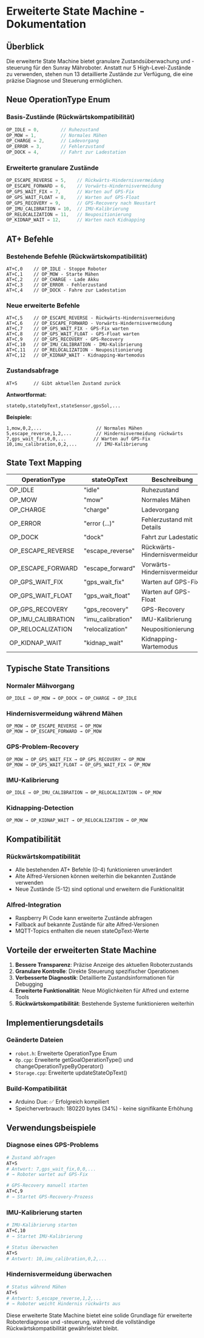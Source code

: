 # Erweiterte State Machine - Dokumentation

## Überblick

Die erweiterte State Machine bietet granulare Zustandsüberwachung und -steuerung für den Sunray Mähroboter. Anstatt nur 5 High-Level-Zustände zu verwenden, stehen nun 13 detaillierte Zustände zur Verfügung, die eine präzise Diagnose und Steuerung ermöglichen.

## Neue OperationType Enum

### Basis-Zustände (Rückwärtskompatibilität)
```cpp
OP_IDLE = 0,        // Ruhezustand
OP_MOW = 1,         // Normales Mähen
OP_CHARGE = 2,      // Ladevorgang
OP_ERROR = 3,       // Fehlerzustand
OP_DOCK = 4,        // Fahrt zur Ladestation
```

### Erweiterte granulare Zustände
```cpp
OP_ESCAPE_REVERSE = 5,    // Rückwärts-Hindernisvermeidung
OP_ESCAPE_FORWARD = 6,    // Vorwärts-Hindernisvermeidung
OP_GPS_WAIT_FIX = 7,      // Warten auf GPS-Fix
OP_GPS_WAIT_FLOAT = 8,    // Warten auf GPS-Float
OP_GPS_RECOVERY = 9,      // GPS-Recovery nach Neustart
OP_IMU_CALIBRATION = 10,  // IMU-Kalibrierung
OP_RELOCALIZATION = 11,   // Neupositionierung
OP_KIDNAP_WAIT = 12,      // Warten nach Kidnapping
```

## AT+ Befehle

### Bestehende Befehle (Rückwärtskompatibilität)
```
AT+C,0    // OP_IDLE - Stoppe Roboter
AT+C,1    // OP_MOW - Starte Mähen
AT+C,2    // OP_CHARGE - Lade Akku
AT+C,3    // OP_ERROR - Fehlerzustand
AT+C,4    // OP_DOCK - Fahre zur Ladestation
```

### Neue erweiterte Befehle
```
AT+C,5    // OP_ESCAPE_REVERSE - Rückwärts-Hindernisvermeidung
AT+C,6    // OP_ESCAPE_FORWARD - Vorwärts-Hindernisvermeidung
AT+C,7    // OP_GPS_WAIT_FIX - GPS-Fix warten
AT+C,8    // OP_GPS_WAIT_FLOAT - GPS-Float warten
AT+C,9    // OP_GPS_RECOVERY - GPS-Recovery
AT+C,10   // OP_IMU_CALIBRATION - IMU-Kalibrierung
AT+C,11   // OP_RELOCALIZATION - Neupositionierung
AT+C,12   // OP_KIDNAP_WAIT - Kidnapping-Wartemodus
```

### Zustandsabfrage
```
AT+S      // Gibt aktuellen Zustand zurück
```

**Antwortformat:**
```
stateOp,stateOpText,stateSensor,gpsSol,...
```

**Beispiele:**
```
1,mow,0,2,...                    // Normales Mähen
5,escape_reverse,1,2,...         // Hindernisvermeidung rückwärts
7,gps_wait_fix,0,0,...          // Warten auf GPS-Fix
10,imu_calibration,0,2,...       // IMU-Kalibrierung
```

## State Text Mapping

| OperationType | stateOpText | Beschreibung |
|---------------|-------------|-------------|
| OP_IDLE | "idle" | Ruhezustand |
| OP_MOW | "mow" | Normales Mähen |
| OP_CHARGE | "charge" | Ladevorgang |
| OP_ERROR | "error (...)" | Fehlerzustand mit Details |
| OP_DOCK | "dock" | Fahrt zur Ladestation |
| OP_ESCAPE_REVERSE | "escape_reverse" | Rückwärts-Hindernisvermeidung |
| OP_ESCAPE_FORWARD | "escape_forward" | Vorwärts-Hindernisvermeidung |
| OP_GPS_WAIT_FIX | "gps_wait_fix" | Warten auf GPS-Fix |
| OP_GPS_WAIT_FLOAT | "gps_wait_float" | Warten auf GPS-Float |
| OP_GPS_RECOVERY | "gps_recovery" | GPS-Recovery |
| OP_IMU_CALIBRATION | "imu_calibration" | IMU-Kalibrierung |
| OP_RELOCALIZATION | "relocalization" | Neupositionierung |
| OP_KIDNAP_WAIT | "kidnap_wait" | Kidnapping-Wartemodus |

## Typische State Transitions

### Normaler Mähvorgang
```
OP_IDLE → OP_MOW → OP_DOCK → OP_CHARGE → OP_IDLE
```

### Hindernisvermeidung während Mähen
```
OP_MOW → OP_ESCAPE_REVERSE → OP_MOW
OP_MOW → OP_ESCAPE_FORWARD → OP_MOW
```

### GPS-Problem-Recovery
```
OP_MOW → OP_GPS_WAIT_FIX → OP_GPS_RECOVERY → OP_MOW
OP_MOW → OP_GPS_WAIT_FLOAT → OP_GPS_WAIT_FIX → OP_MOW
```

### IMU-Kalibrierung
```
OP_IDLE → OP_IMU_CALIBRATION → OP_RELOCALIZATION → OP_MOW
```

### Kidnapping-Detection
```
OP_MOW → OP_KIDNAP_WAIT → OP_RELOCALIZATION → OP_MOW
```

## Kompatibilität

### Rückwärtskompatibilität
- Alle bestehenden AT+ Befehle (0-4) funktionieren unverändert
- Alte Alfred-Versionen können weiterhin die bekannten Zustände verwenden
- Neue Zustände (5-12) sind optional und erweitern die Funktionalität

### Alfred-Integration
- Raspberry Pi Code kann erweiterte Zustände abfragen
- Fallback auf bekannte Zustände für alte Alfred-Versionen
- MQTT-Topics enthalten die neuen stateOpText-Werte

## Vorteile der erweiterten State Machine

1. **Bessere Transparenz**: Präzise Anzeige des aktuellen Roboterzustands
2. **Granulare Kontrolle**: Direkte Steuerung spezifischer Operationen
3. **Verbesserte Diagnostik**: Detaillierte Zustandsinformationen für Debugging
4. **Erweiterte Funktionalität**: Neue Möglichkeiten für Alfred und externe Tools
5. **Rückwärtskompatibilität**: Bestehende Systeme funktionieren weiterhin

## Implementierungsdetails

### Geänderte Dateien
- `robot.h`: Erweiterte OperationType Enum
- `Op.cpp`: Erweiterte getGoalOperationType() und changeOperationTypeByOperator()
- `Storage.cpp`: Erweiterte updateStateOpText()

### Build-Kompatibilität
- Arduino Due: ✅ Erfolgreich kompiliert
- Speicherverbrauch: 180220 bytes (34%) - keine signifikante Erhöhung

## Verwendungsbeispiele

### Diagnose eines GPS-Problems
```bash
# Zustand abfragen
AT+S
# Antwort: 7,gps_wait_fix,0,0,...
# → Roboter wartet auf GPS-Fix

# GPS-Recovery manuell starten
AT+C,9
# → Startet GPS-Recovery-Prozess
```

### IMU-Kalibrierung starten
```bash
# IMU-Kalibrierung starten
AT+C,10
# → Startet IMU-Kalibrierung

# Status überwachen
AT+S
# Antwort: 10,imu_calibration,0,2,...
```

### Hindernisvermeidung überwachen
```bash
# Status während Mähen
AT+S
# Antwort: 5,escape_reverse,1,2,...
# → Roboter weicht Hindernis rückwärts aus
```

Diese erweiterte State Machine bietet eine solide Grundlage für erweiterte Roboterdiagnose und -steuerung, während die vollständige Rückwärtskompatibilität gewährleistet bleibt.